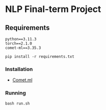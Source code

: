 # NLP Final-term Project
## Requirements
```
python==3.11.3
torch==2.1.0
comet-ml==3.35.3
```
```
pip install -r requirements.txt
```
### Installation
- [Comet.ml](https://www.comet.ml/docs/python-sdk/advanced/)
### Running
```
bash run.sh
```
